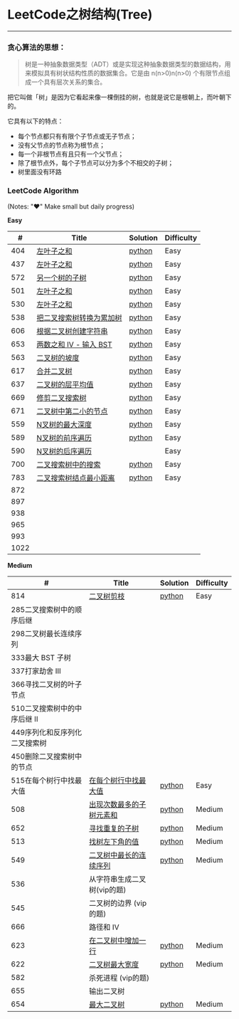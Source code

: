 # LeetCode之树结构(Tree)

---

### 贪心算法的思想：
>树是一种抽象数据类型（ADT）或是实现这种抽象数据类型的数据结构，用来模拟具有树状结构性质的数据集合。它是由 n(n>0)n(n>0) 个有限节点组成一个具有层次关系的集合。

把它叫做「树」是因为它看起来像一棵倒挂的树，也就是说它是根朝上，而叶朝下的。

它具有以下的特点：

 - 每个节点都只有有限个子节点或无子节点；
 - 没有父节点的节点称为根节点；
 - 每一个非根节点有且只有一个父节点；
 - 除了根节点外，每个子节点可以分为多个不相交的子树；
 - 树里面没有环路
 

### LeetCode Algorithm

(Notes: "&hearts;" Make small but daily progress)

**Easy**

| # | Title | Solution | Difficulty |
|---| ----- | -------- | ---------- |
|404|[左叶子之和](https://leetcode-cn.com/problems/sum-of-left-leaves) | [python](./daily/404_2020-04-14.md)|Easy|
|437|[左叶子之和](https://leetcode-cn.com/problems/is-subsequence/) | [python](./daily/437_2020-04-14.md)|Easy|
|572|[另一个树的子树](https://leetcode-cn.com/problems/subtree-of-another-tree/) | [python](./daily/572_2020-04-14.md)|Easy|
|501|[左叶子之和](https://leetcode-cn.com/problems/is-subsequence/) | [python](./daily/501_2020-04-14.md)|Easy|
|530|[左叶子之和](https://leetcode-cn.com/problems/is-subsequence/) | [python](./daily/530_2020-04-14.md)|Easy|
|538|[把二叉搜索树转换为累加树](https://leetcode-cn.com/problems/convert-bst-to-greater-tree/) | [python](./daily/538_2020-04-15.md)|Easy|
|606|[根据二叉树创建字符串](https://leetcode-cn.com/problems/construct-string-from-binary-tree/) | [python](./daily/606_2020-04-16.md)|Easy|
|653|[两数之和 IV - 输入 BST](https://leetcode-cn.com/problems/two-sum-iv-input-is-a-bst/submissions/)| [python](./daily/653_2020-04-17.md)|Easy|
|563|[二叉树的坡度](https://leetcode-cn.com/problems/binary-tree-tilt/)| [python](./daily/563_2020-04-18.md)|Easy|
|617|[合并二叉树](https://leetcode-cn.com/problems/merge-two-binary-trees/)| [python](./daily/617_2020-04-18.md)|Easy|
|637|[二叉树的层平均值](https://leetcode-cn.com/problems/average-of-levels-in-binary-tree/)| [python](./daily/637_2020-04-19.md)|Easy|
|669|[修剪二叉搜索树](https://leetcode-cn.com/problems/trim-a-binary-search-tree/)| [python](./daily/669_2020-04-19.md)|Easy|
|671|[二叉树中第二小的节点](https://leetcode-cn.com/problems/second-minimum-node-in-a-binary-tree/)| [python](./daily/671_2020-04-19.md)|Easy|
|559|[N叉树的最大深度](https://leetcode-cn.com/problems/maximum-depth-of-n-ary-tree/comments/)|[python](./daily/559_2020-04-20.md)|Easy|
|589|[N叉树的前序遍历](https://leetcode-cn.com/problems/n-ary-tree-preorder-traversal/)|[python](./daily/589_2020-04-20.md)|Easy|
|590|[N叉树的后序遍历](https://leetcode-cn.com/problems/n-ary-tree-postorder-traversal/)| |Easy|
|700|[二叉搜索树中的搜索](https://leetcode-cn.com/problems/search-in-a-binary-search-tree/)|[python](./daily/700_2020-04-21.md)|Easy|
|783|[二叉搜索树结点最小距离](https://leetcode-cn.com/problems/minimum-distance-between-bst-nodes/)|[python](./daily/783_2020-04-21.md)|Easy|
|872
|897
|938
|965
|993
|1022



**Medium**

| # | Title | Solution | Difficulty |
|---| ----- | -------- | ---------- |
|814|[二叉树剪枝](https://leetcode-cn.com/problems/binary-tree-pruning/)|[python](./daily/814_2020-04-25.md)|Easy|
|285二叉搜索树中的顺序后继	
|298二叉树最长连续序列
|333最大 BST 子树	
|337打家劫舍 III	
|366寻找二叉树的叶子节点	
|510二叉搜索树中的中序后继 II	
|449序列化和反序列化二叉搜索树	
|450删除二叉搜索树中的节点	
|515在每个树行中找最大值|[在每个树行中找最大值](https://leetcode-cn.com/problems/find-largest-value-in-each-tree-row/)|[python](./daily/515_2020-04-22.md)|Easy|
|508|[出现次数最多的子树元素和](https://leetcode-cn.com/problems/most-frequent-subtree-sum/)|[python](./daily/508_2020-04-22.md)|Medium|
|652|[寻找重复的子树](https://leetcode-cn.com/problems/find-duplicate-subtrees/)|[python](./daily/652_2020-04-23.md)|Medium|
|513|[找树左下角的值	](https://leetcode-cn.com/problems/find-bottom-left-tree-value/)|[python](./daily/513_2020-04-24.md)|Medium|
|549|[二叉树中最长的连续序列](vip的题)|[python](./daily/549_2020-04-24.md)|Medium|
|536|从字符串生成二叉树(vip的题)
|545|二叉树的边界	(vip的题)
|666|路径和 IV	
|623|[在二叉树中增加一行](https://leetcode-cn.com/problems/add-one-row-to-tree/)|[python](./daily/623_2020-04-24.md)|Medium|
|622|[二叉树最大宽度](https://leetcode-cn.com/problems/maximum-width-of-binary-tree/)|[python](./daily/622_2020-04-25.md)|Medium|
|582|杀死进程	(vip的题)
|655|输出二叉树	
|654|[最大二叉树](https://leetcode-cn.com/problems/maximum-binary-tree/)|[python](./daily/654_2020-04-25.md)|Medium|